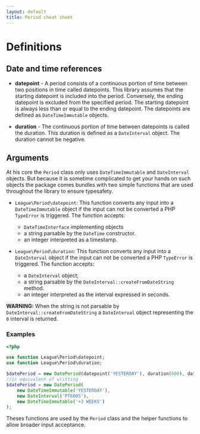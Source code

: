 ```yaml
---
layout: default
title: Period cheat sheet
---
```


# Definitions

## Date and time references

- **datepoint** - A period consists of a continuous portion of time between two positions in time called datepoints. This library assumes that the starting datepoint is included into the period. Conversely, the ending datepoint is excluded from the specified period. The starting datepoint is always less than or equal to the ending datepoint. The datepoints are defined as `DateTimeImmutable` objects.

- **duration** - The continuous portion of time between datepoints is called the duration. This duration is defined as a `DateInterval` object. The duration cannot be negative.

## Arguments

At his core the `Period` class only uses `DateTimeImmutable` and `DateInterval` objects. But because it is sometime complicated to get your  hands on such objects the package comes bundles with two simple functions that are used throughout the library to ensure typesafety.

- `League\Period\datepoint`: This function converts any input into a `DateTimeImmutable` object if the input can not be converted a PHP `TypeError` is triggered. The function accepts:

	- `DateTimeInterface` implementing objects
	- a string parsable by the `DateTime` constructor.
    - an integer interpreted as a timestamp.

- `League\Period\duration`: This function converts any input into a `DateInterval` object if the input can not be converted a PHP `TypeError` is triggered. The function accepts:

    - a `DateInterval` object;
    - a string parsable by the `DateInterval::createFromDateString` method.
    - an integer interpreted as the interval expressed in seconds.

<p class="message-warning"><strong>WARNING:</strong> When the string is not parsable by <code>DateInterval::createFromDateString</code> a <code>DateInterval</code> object representing the <code>0</code> interval is returned.</p>

### Examples

~~~php
<?php

use function League\Period\datepoint;
use function League\Period\duration;

$datePeriod = new DatePeriod(datepoint('YESTERDAY'), duration(600), datepoint(new DateTime('+3 WEEKS')));
//is equivalent of writting
$datePeriod = new DatePeriod(
	new DateTimeImmutable('YESTERDAY'),
	new DateInterval('PT600S'),
	new DateTimeImmutable('+3 WEEKS')
);
~~~

Theses functions are used by the `Period` class and the helper functions to allow broader input acceptance.